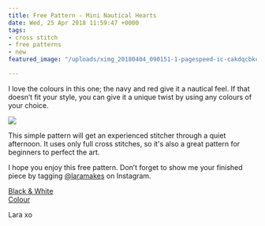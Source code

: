 ```yaml
---
title: Free Pattern - Mini Nautical Hearts
date: Wed, 25 Apr 2018 11:59:47 +0000
tags:
- cross stitch
- free patterns
- new
featured_image: "/uploads/ximg_20180404_090151-1-pagespeed-ic-cakdqcbkca.jpg"

---
```

I love the colours in this one; the navy and red give it a nautical feel. If that doesn’t fit your style, you can give it a unique twist by using any colours of your choice. 

![](/uploads/ximg_20180423_154710-1-pagespeed-ic-dl4xztn8ts.jpg)

This simple pattern will get an experienced stitcher through a quiet afternoon. It uses only full cross stitches, so it's also a great pattern for beginners to perfect the art. 

I hope you enjoy this free pattern. Don’t forget to show me your finished piece by tagging [@laramakes](https://www.instagram.com/laramakes/) on Instagram. 

[Black & White](https://laramakes.files.wordpress.com/2018/10/mininauticalhearts_blackwhite_bylaramakes.pdf "mininauticalhearts_blackwhite_bylaramakes")   
[Colour](https://laramakes.files.wordpress.com/2018/10/mininauticalhearts_colour_bylaramakes.pdf "mininauticalhearts_colour_bylaramakes") 

Lara xo